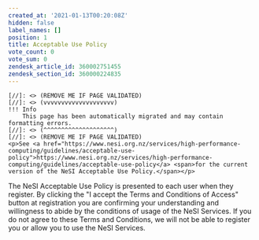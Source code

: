 ```yaml
---
created_at: '2021-01-13T00:20:08Z'
hidden: false
label_names: []
position: 1
title: Acceptable Use Policy
vote_count: 0
vote_sum: 0
zendesk_article_id: 360002751455
zendesk_section_id: 360000224835
---
```



    [//]: <> (REMOVE ME IF PAGE VALIDATED)
    [//]: <> (vvvvvvvvvvvvvvvvvvvv)
    !!! Info
        This page has been automatically migrated and may contain formatting errors.
    [//]: <> (^^^^^^^^^^^^^^^^^^^^)
    [//]: <> (REMOVE ME IF PAGE VALIDATED)
    <p>See <a href="https://www.nesi.org.nz/services/high-performance-computing/guidelines/acceptable-use-policy">https://www.nesi.org.nz/services/high-performance-computing/guidelines/acceptable-use-policy</a> <span>for the current version of the NeSI Acceptable Use Policy.</span></p>
<p><span>The NeSI Acceptable Use Policy is presented to each user when they register. By clicking the "I accept the Terms and Conditions of Access" button at registration you are confirming your understanding and willingness to abide by the conditions of usage of the NeSI Services. If you do not agree to these Terms and Conditions, we will not be able to register you or allow you to use the NeSI Services.</span></p>